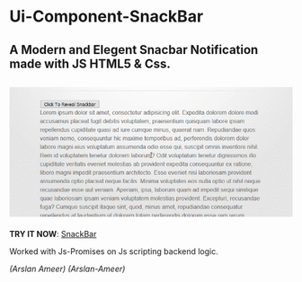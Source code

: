 # Ui-Component-SnackBar
## A Modern and Elegent Snacbar Notification made with JS HTML5 &amp; Css.

![](snackBar-demo.gif)
----------------------------------------------------------------
**TRY IT NOW**: [SnackBar](https://arslanameer.github.io/Ui-Component-SnackBar/)

Worked with Js-Promises on Js scripting backend logic.

_(Arslan Ameer)_
_ ( A r s l a n - A m e e r ) _ 
 
 